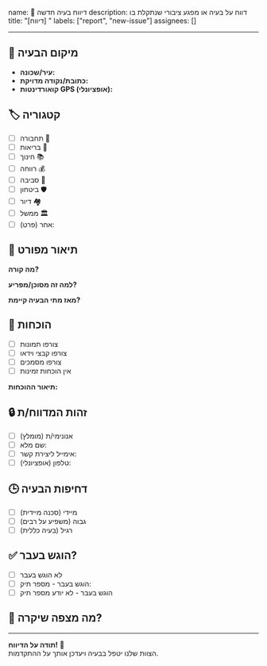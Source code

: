 name: 📝 דיווח בעיה חדשה
description: דווח על בעיה או מפגע ציבורי שנתקלת בו
title: "[דיווח] "
labels: ["report", "new-issue"]
assignees: []

---

## 📍 מיקום הבעיה

- **עיר/שכונה:**
- **כתובת/נקודה מדויקת:**
- **קואורדינטות GPS (אופציונלי):**

## 🏷️ קטגוריה

- [ ] תחבורה 🚦
- [ ] בריאות 🏥
- [ ] חינוך 📚
- [ ] רווחה 💰
- [ ] סביבה 🌿
- [ ] ביטחון 🛡️
- [ ] דיור 🏘️
- [ ] ממשל 🏛️
- [ ] אחר (פרט):

## 📝 תיאור מפורט

**מה קורה?**
<!-- תאר את הבעיה בפירוט -->

**למה זה מסוכן/מפריע?**
<!-- הסבר את ההשפעה על הציבור -->

**מאז מתי הבעיה קיימת?**
<!-- תאריך משוער או פרק זמן -->

## 📸 הוכחות

- [ ] צורפו תמונות
- [ ] צורפו קבצי וידאו
- [ ] צורפו מסמכים
- [ ] אין הוכחות זמינות

**תיאור ההוכחות:**
<!-- תאר מה רואים בתמונות/וידאו -->

## 🔒 זהות המדווח/ת

- [ ] אנונימי/ת (מומלץ)
- [ ] שם מלא:
- [ ] אימייל ליצירת קשר:
- [ ] טלפון (אופציונלי):

## 🕒 דחיפות הבעיה

- [ ] מיידי (סכנה מיידית)
- [ ] גבוה (משפיע על רבים)
- [ ] רגיל (בעיה כללית)

## ✅ הוגש בעבר?

- [ ] לא הוגש בעבר
- [ ] הוגש בעבר - מספר תיק:
- [ ] הוגש בעבר - לא יודע מספר תיק

## 🎯 מה מצפה שיקרה?
<!-- מה לדעתך צריך להיעשות כדי לפתור את הבעיה? -->

---

**תודה על הדיווח!** 🙏  
הצוות שלנו יטפל בבעיה ויעדכן אותך על ההתקדמות.
